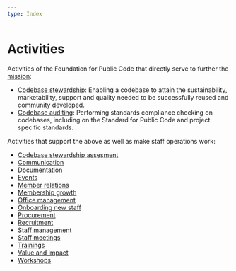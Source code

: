 ```yaml
---
type: Index
---
```


# Activities

Activities of the Foundation for Public Code that directly serve to further the [mission](../organization/mission.md):

* [Codebase stewardship](codebase-stewardship/index.md): Enabling a codebase to attain the sustainability, marketability, support and quality needed to be successfully reused and community developed.
* [Codebase auditing](codebase-auditing/index.md): Performing standards compliance checking on codebases, including on the Standard for Public Code and project specific standards.

Activities that support the above as well as make staff operations work:

* [Codebase stewardship assesment](codebase-stewardship-assesment/index.md)
* [Communication](communication/index.md)
* [Documentation](documentation/index.md)
* [Events](events/index.md)
* [Member relations](member-relations/index.md)
* [Membership growth](membership-growth/index.md)
* [Office management](office-management/index.md)
* [Onboarding new staff](../contributor-guides/for-staff.md)
* [Procurement](procurement/index.md)
* [Recruitment](recruitment/index.md)
* [Staff management](staff-management/index.md)
* [Staff meetings](staff-meetings/index.md)
* [Trainings](trainings/index.md)
* [Value and impact](value-and-impact/index.md)
* [Workshops](workshops/index.md)
